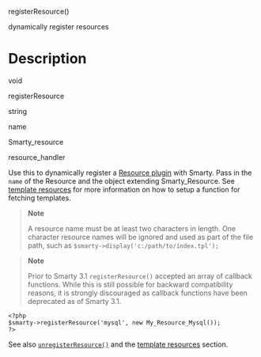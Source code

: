 registerResource()

dynamically register resources

Description
===========

void

registerResource

string

name

Smarty\_resource

resource\_handler

Use this to dynamically register a [Resource plugin](#resources) with
Smarty. Pass in the `name` of the Resource and the object extending
Smarty\_Resource. See [template resources](#resources) for more
information on how to setup a function for fetching templates.

> **Note**
>
> A resource name must be at least two characters in length. One
> character resource names will be ignored and used as part of the file
> path, such as `$smarty->display('c:/path/to/index.tpl');`

> **Note**
>
> Prior to Smarty 3.1 `registerResource()` accepted an array of callback
> functions. While this is still possible for backward compatibility
> reasons, it is strongly discouraged as callback functions have been
> deprecated as of Smarty 3.1.


    <?php
    $smarty->registerResource('mysql', new My_Resource_Mysql());
    ?>

       

See also [`unregisterResource()`](#api.unregister.resource) and the
[template resources](#resources) section.
